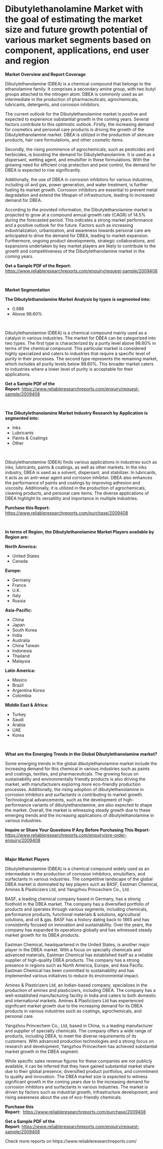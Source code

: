 <p><h1>Dibutylethanolamine Market with the goal of estimating the market size and future growth potential of various market segments based on component, applications, end user and region</h1></p><p><strong>Market Overview and Report Coverage</strong></p>
<p><p>Dibutylethanolamine (DBEA) is a chemical compound that belongs to the ethanolamine family. It comprises a secondary amine group, with two butyl groups attached to the nitrogen atom. DBEA is commonly used as an intermediate in the production of pharmaceuticals, agrochemicals, lubricants, detergents, and corrosion inhibitors.</p><p>The current outlook for the Dibutylethanolamine market is positive and expected to experience substantial growth in the coming years. Several factors contribute to this optimistic outlook. Firstly, the increasing demand for cosmetics and personal care products is driving the growth of the Dibutylethanolamine market. DBEA is utilized in the production of skincare products, hair care formulations, and other cosmetic items.</p><p>Secondly, the rising prominence of agrochemicals, such as pesticides and herbicides, is boosting the demand for Dibutylethanolamine. It is used as a dispersant, wetting agent, and emulsifier in these formulations. With the growing need for efficient crop protection and pest control, the demand for DBEA is expected to rise significantly.</p><p>Additionally, the use of DBEA in corrosion inhibitors for various industries, including oil and gas, power generation, and water treatment, is further fueling its market growth. Corrosion inhibitors are essential to prevent metal degradation and extend the lifespan of infrastructure, leading to increased demand for DBEA.</p><p>According to the provided information, the Dibutylethanolamine market is projected to grow at a compound annual growth rate (CAGR) of 14.5% during the forecasted period. This indicates a strong market performance and a positive outlook for the future. Factors such as increasing industrialization, urbanization, and awareness towards personal care are anticipated to drive the demand for DBEA, leading to market expansion. Furthermore, ongoing product developments, strategic collaborations, and expansions undertaken by key market players are likely to contribute to the growth and competitiveness of the Dibutylethanolamine market in the coming years.</p></p>
<p><strong>Get a Sample PDF of the Report:</strong> <a href="https://www.reliableresearchreports.com/enquiry/request-sample/2009408">https://www.reliableresearchreports.com/enquiry/request-sample/2009408</a></p>
<p>&nbsp;</p>
<p><strong>Market Segmentation</strong></p>
<p><strong>The Dibutylethanolamine Market Analysis by types is segmented into:</strong></p>
<p><ul><li>0.986</li><li>Above 98.60%</li></ul></p>
<p>&nbsp;</p>
<p><p>Dibutylethanolamine (DBEA) is a chemical compound mainly used as a catalyst in various industries. The market for DBEA can be categorized into two types. The first type is characterized by a purity level above 98.60% in terms of the chemical compound. This particular market is considered highly specialized and caters to industries that require a specific level of purity in their processes. The second type represents the remaining market, which includes all purity levels below 98.60%. This broader market caters to industries where a lower level of purity is acceptable for their applications.</p></p>
<p><strong>Get a Sample PDF of the Report:</strong>&nbsp;<a href="https://www.reliableresearchreports.com/enquiry/request-sample/2009408">https://www.reliableresearchreports.com/enquiry/request-sample/2009408</a></p>
<p>&nbsp;</p>
<p><strong>The Dibutylethanolamine Market Industry Research by Application is segmented into:</strong></p>
<p><ul><li>Inks</li><li>Lubricants</li><li>Paints & Coatings</li><li>Other</li></ul></p>
<p>&nbsp;</p>
<p><p>Dibutylethanolamine (DBEA) finds various applications in industries such as inks, lubricants, paints & coatings, as well as other markets. In the inks industry, DBEA is used as a solvent, dispersant, and stabilizer. In lubricants, it acts as an anti-wear agent and corrosion inhibitor. DBEA also enhances the performance of paints and coatings by improving adhesion and viscosity. Additionally, it is utilized in the production of agrochemicals, cleaning products, and personal care items. The diverse applications of DBEA highlight its versatility and importance in multiple industries.</p></p>
<p><strong>Purchase this Report:</strong>&nbsp; <a href="https://www.reliableresearchreports.com/purchase/2009408">https://www.reliableresearchreports.com/purchase/2009408</a></p>
<p>&nbsp;</p>
<p><strong>In terms of Region, the Dibutylethanolamine Market Players available by Region are:</strong></p>
<p>
    <p> <strong> North America: </strong>
        <ul>
            <li>United States</li>
            <li>Canada</li>
        </ul>
        </p> 
    <p> <strong> Europe: </strong>
        <ul>
            <li>Germany</li>
            <li>France</li>
            <li>U.K.</li>
            <li>Italy</li>
            <li>Russia</li>
        </ul>
        </p> 
    <p> <strong> Asia-Pacific: </strong>
        <ul>
            <li>China</li>
            <li>Japan</li>
            <li>South Korea</li>
            <li>India</li>
            <li>Australia</li>
            <li>China Taiwan</li>
            <li>Indonesia</li>
            <li>Thailand</li>
            <li>Malaysia</li>
        </ul>
        </p> 
    <p> <strong> Latin America: </strong>
        <ul>
            <li>Mexico</li>
            <li>Brazil</li>
            <li>Argentina Korea</li>
            <li>Colombia</li>
        </ul>
        </p> 
    <p> <strong> Middle East & Africa: </strong>
        <ul>
            <li>Turkey</li>
            <li>Saudi</li>
            <li>Arabia</li>
            <li>UAE</li>
            <li>Korea</li>
        </ul>
    </p>
    </p>
<p>&nbsp;</p>
<p><strong>What are the Emerging Trends in the Global Dibutylethanolamine market?</strong></p>
<p><p>Some emerging trends in the global dibutylethanolamine market include the increasing demand for this chemical in various industries such as paints and coatings, textiles, and pharmaceuticals. The growing focus on sustainability and environmentally friendly products is also driving the market, with manufacturers exploring more eco-friendly production processes. Additionally, the rising adoption of dibutylethanolamine in corrosion inhibitors and surfactants is contributing to market growth. Technological advancements, such as the development of high-performance variants of dibutylethanolamine, are also expected to shape the market. Overall, the market is witnessing steady growth due to these emerging trends and the increasing applications of dibutylethanolamine in various industries.</p></p>
<p><strong>Inquire or Share Your Questions If Any Before Purchasing This Report</strong>- <a href="https://www.reliableresearchreports.com/enquiry/pre-order-enquiry/2009408">https://www.reliableresearchreports.com/enquiry/pre-order-enquiry/2009408</a></p>
<p>&nbsp;</p>
<p><strong>Major Market Players</strong></p>
<p><p>Dibutylethanolamine (DBEA) is a chemical compound widely used as an intermediate in the production of corrosion inhibitors, emulsifiers, and surfactants in various industries. The competitive landscape of the global DBEA market is dominated by key players such as BASF, Eastman Chemical, Amines & Plasticizers Ltd, and Yangzhou Princechem Co., Ltd.</p><p>BASF, a leading chemical company based in Germany, has a strong foothold in the DBEA market. The company has a diversified portfolio of products and operates through various segments, including chemicals, performance products, functional materials & solutions, agricultural solutions, and oil & gas. BASF has a history dating back to 1865 and has consistently focused on innovation and sustainability. Over the years, the company has expanded its operations globally and has witnessed steady market growth for its DBEA products.</p><p>Eastman Chemical, headquartered in the United States, is another major player in the DBEA market. With a focus on specialty chemicals and advanced materials, Eastman Chemical has established itself as a reliable supplier of high-quality DBEA products. The company has a strong presence in regions such as North America, Europe, and Asia Pacific. Eastman Chemical has been committed to sustainability and has implemented various initiatives to reduce its environmental impact.</p><p>Amines & Plasticizers Ltd, an Indian-based company, specializes in the production of amines and plasticizers, including DBEA. The company has a well-established manufacturing facility in India and caters to both domestic and international markets. Amines & Plasticizers Ltd has experienced significant market growth due to the increasing demand for its DBEA products in various industries such as coatings, agrochemicals, and personal care.</p><p>Yangzhou Princechem Co., Ltd, based in China, is a leading manufacturer and supplier of specialty chemicals. The company offers a wide range of products, including DBEA, to meet the diverse requirements of its customers. With advanced production technologies and a strong focus on research and development, Yangzhou Princechem has achieved substantial market growth in the DBEA segment.</p><p>While specific sales revenue figures for these companies are not publicly available, it can be inferred that they have gained substantial market share due to their global presence, diversified product portfolios, and commitment to quality and innovation. The DBEA market size is expected to witness significant growth in the coming years due to the increasing demand for corrosion inhibitors and surfactants in various industries. The market is driven by factors such as industrial growth, infrastructure development, and rising awareness about the use of eco-friendly chemicals.</p></p>
<p><strong>Purchase this Report:</strong>&nbsp;&nbsp;<a href="https://www.reliableresearchreports.com/purchase/2009408">https://www.reliableresearchreports.com/purchase/2009408</a></p>
<p></p>
<p><strong>Get a Sample PDF of the Report:</strong>&nbsp;<a href="https://www.reliableresearchreports.com/enquiry/request-sample/2009408">https://www.reliableresearchreports.com/enquiry/request-sample/2009408</a></p>
<p>Check more reports on https://www.reliableresearchreports.com/</p>